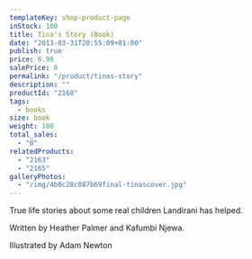 ```yaml
---
templateKey: shop-product-page
inStock: 100
title: Tina's Story (Book)
date: "2013-03-31T20:55:09+01:00"
publish: true
price: 6.99
salePrice: 0
permalink: "/product/tinas-story"
description: ""
productId: "2168"
tags:
  - books
size: book
weight: 100
total_sales:
  - "0"
relatedProducts:
  - "2163"
  - "2165"
galleryPhotos:
  - "/img/4b0c28c087b69final-tinascover.jpg"
---
```


True life stories about some real children Landirani has helped.

Written by Heather Palmer and Kafumbi Njewa.

Illustrated by Adam Newton
